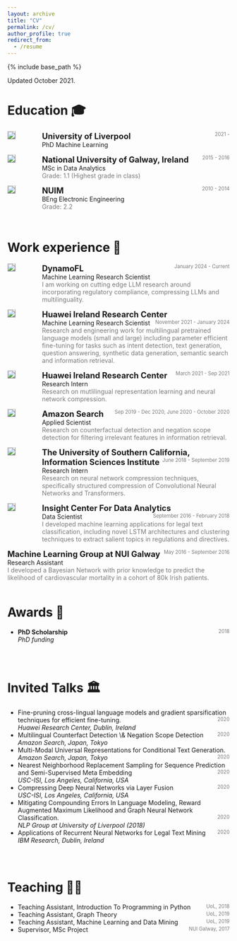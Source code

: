 ```yaml
---
layout: archive
title: "CV"
permalink: /cv/
author_profile: true
redirect_from:
  - /resume
---
```


{% include base_path %}

<!-- taken from https://emiliendupont.github.io/resume/  -->

Updated October 2021.

Education 🎓
======

<!-- PhD -->
<div style="display:flex;">

  <div style="flex:0.5; padding-right:5%">
    <img src="{{ site.url }}/images/resume/uol.png" style="align:left; border: 1px solid #d3d3d3; border-style: outset;">
  </div>

  <div style="flex:4;">
    <p style="margin:0px">
      <b style="font-size: 130%;">University of Liverpool</b>
      <span style="float:right; font-size:80%; color:#7a7a7a;">2021 -</span>
    </p>
    PhD Machine Learning
    <!-- <div style="color:#7a7a7a">
      Supervised by Danushka Bollegala
    </div> -->
  </div>
</div>
<hr style="height:1em; margin:0em; visibility:hidden;" />

<!-- MS -->
<div style="display:flex;">

  <div style="flex:0.5; padding-right:5%">
    <img src="{{ site.url }}/images/resume/galway.png" style="align:left; border: 1px solid #d3d3d3; border-style: outset;">
  </div>

  <div style="flex:4;">
    <p style="margin:0px">
      <b style="font-size: 130%;">National University of Galway, Ireland</b>
      <span style="float:right; font-size:80%; color:#7a7a7a;">2015 - 2016</span>
    </p>
    MSc in Data Analytics
    <div style="color:#7a7a7a">
      Grade: 1.1 (Highest grade in class) 
    </div>
  </div>
</div>
<hr style="height:1em; margin:0em; visibility:hidden;" />


<!-- BEng -->
<div style="display:flex;">

  <div style="flex:0.5; padding-right:5%">
    <img src="{{ site.url }}/images/resume/maynooth.png" style="align:left; border: 1px solid #d3d3d3; border-style: outset;">
  </div>

  <div style="flex:4;">
    <p style="margin:0px">
      <b style="font-size: 130%;">NUIM</b>
      <span style="float:right; font-size:80%; color:#7a7a7a;">2010 - 2014</span>
    </p>
    BEng Electronic Engineering
    <div style="color:#7a7a7a">
      Grade: 2.2
    </div>
  </div>
</div>
 <hr style="height:2em; margin:0em; visibility:hidden;" />


Work experience 💼
======

<!-- DynamoFL -->
<div style="display:flex;">

  <div style="flex:0.5; padding-right:5%">
    <img src="{{ site.url }}/images/resume/dynamofl.png" style="align:left; border: 1px solid #d3d3d3; border-style: outset;">
  </div>

  <div style="flex:4;">
    <p style="margin:0px">
      <b style="font-size: 130%;">DynamoFL</b>
      <span style="float:right; font-size:80%; color:#7a7a7a;">January 2024 - Current</span>
    </p>
    Machine Learning Research Scientist
    <div style="color:#7a7a7a">
      I am working on cutting edge LLM research around incorporating regulatory compliance, compressing LLMs and multilinguality.
    </div>
  </div>
</div>
 <hr style="height:1em; margin:0em; visibility:hidden;" />

<!-- Huawei -->
<div style="display:flex;">

  <div style="flex:0.5; padding-right:5%">
    <img src="{{ site.url }}/images/resume/huawei.png" style="align:left; border: 1px solid #d3d3d3; border-style: outset;">
  </div>

  <div style="flex:4;">
    <p style="margin:0px">
      <b style="font-size: 130%;">Huawei Ireland Research Center</b>
      <span style="float:right; font-size:80%; color:#7a7a7a;">November 2021 - January 2024</span>
    </p>
    Machine Learning Research Scientist
    <div style="color:#7a7a7a">
      Research and engineering work for multilingual pretrained language models (small and large) including parameter efficient fine-tuning for tasks such as intent detection, text generation, question answering, synthetic data generation, semantic search and information retrieval. 
    </div>
  </div>
</div>
 <hr style="height:1em; margin:0em; visibility:hidden;" />

<!-- Huawei -->
<div style="display:flex;">

  <div style="flex:0.5; padding-right:5%">
    <img src="{{ site.url }}/images/resume/huawei.png" style="align:left; border: 1px solid #d3d3d3; border-style: outset;">
  </div>

  <div style="flex:4;">
    <p style="margin:0px">
      <b style="font-size: 130%;">Huawei Ireland Research Center</b>
      <span style="float:right; font-size:80%; color:#7a7a7a;">March 2021 - Sep 2021</span>
    </p>
    Research Intern
    <div style="color:#7a7a7a">
      Research on mutlilingual representation learning and neural network compression.
    </div>
  </div>
</div>
 <hr style="height:1em; margin:0em; visibility:hidden;" />

<!-- Amazon -->
<div style="display:flex;">

  <div style="flex:0.5; padding-right:5%">
    <img src="{{ site.url }}/images/resume/amazon_tokyo.png" style="align:left; border: 1px solid #d3d3d3; border-style: outset;">
  </div>

  <div style="flex:4;">
    <p style="margin:0px">
      <b style="font-size: 130%;">Amazon Search</b>
      <span style="float:right; font-size:80%; color:#7a7a7a;">Sep 2019 - Dec 2020, June 2020 - October 2020 </span>
    </p>
    Applied Scientist
    <div style="color:#7a7a7a">
      Research on counterfactual detection and negation scope detection for filtering irrelevant features in information retrieval.
    </div>
  </div>
</div>
 <hr style="height:1em; margin:0em; visibility:hidden;" />

<!-- USC -->
<div style="display:flex;">

  <div style="flex:0.5; padding-right:5%">
    <img src="{{ site.url }}/images/resume/usc_isi.png" style="align:left; border: 1px solid #d3d3d3; border-style: outset;">
  </div>

  <div style="flex:4;">
    <p style="margin:0px">
      <b style="font-size: 130%;">The University of Southern California, Information Sciences Institute</b>
      <span style="float:right; font-size:80%; color:#7a7a7a;">June 2018 - September 2019</span>
    </p>
    Research Intern
    <div style="color:#7a7a7a">
      Research on neural network compression techniques, specifically structured compression of Convolutional Neural Networks and Transformers.
    </div>
  </div>
</div>
 <hr style="height:1em; margin:0em; visibility:hidden;" />

<!-- Insight -->
<div style="display:flex;">

  <div style="flex:0.5; padding-right:5%">
    <img src="{{ site.url }}/images/resume/insight.png" style="align:left; border: 1px solid #d3d3d3; border-style: outset;">
  </div>

  <div style="flex:4;">
    <p style="margin:0px">
      <b style="font-size: 130%;">Insight Center For Data Analytics</b>
      <span style="float:right; font-size:80%; color:#7a7a7a;">September 2016 - February 2018</span>
    </p>
    Data Scientist
    <div style="color:#7a7a7a">
      I developed machine learning applications for legal text classification, including novel LSTM architectures and clustering techniques to extract salient topics in regulations and directives. 
    </div>
  </div>
</div>
 <hr style="height:1em; margin:0em; visibility:hidden;" />

  <div style="flex:4;">
    <p style="margin:0px">
      <b style="font-size: 130%;">Machine Learning Group at NUI Galway</b>
      <span style="float:right; font-size:80%; color:#7a7a7a;">May 2016 - September 2016</span>
    </p>
    Research Assistant
    <div style="color:#7a7a7a">
      I developed a Bayesian Network with prior knowledge to predict the likelihood of cardiovascular mortality in a cohort of 80k Irish patients.
    </div>
  </div>
 <hr style="height:1em; margin:0em; visibility:hidden;" />

  
Awards 🌟
======
<ul>
  <li>
    <b>PhD Scholarship </b>
    <span style="float:right; font-size:80%; color:#7a7a7a;">2018</span> <br>
    <i>PhD funding</i>
  </li>

  <!-- <li>
    <b>Silicon Valley Startup Camp</b>
    <span style="float:right; font-size:80%;color:#7a7a7a;">2018</span> <br>
    <i>Trip organized for rising Swiss entrepreneurs.</i>
  </li> -->

</ul>

 <hr style="height:2em; margin:0em; visibility:hidden;" />
  
Invited Talks 🏛️
======

<ul>
<li>
  Fine-pruning cross-lingual language models and gradient sparsification techniques for efficient fine-tuning. 
  <span style="float:right; font-size:80%; color:#7a7a7a;">2020</span> <br>
  <i>Huawei Research Center, Dublin, Ireland</i>
</li>
<li>
  Multilingual Counterfact Detection \& Negation Scope Detection
  <span style="float:right; font-size:80%; color:#7a7a7a;">2020</span> <br>
  <i>Amazon Search, Japan, Tokyo</i>
</li>
<li>
   Multi-Modal Universal Representations for Conditional Text Generation.
  <span style="float:right; font-size:80%; color:#7a7a7a;">2020</span> <br>
  <i>Amazon Search, Japan, Tokyo</i>
</li>
<li>
   Nearest Neighborhood Replacement Sampling for Sequence Prediction and Semi-Supervised Meta Embedding
  <span style="float:right; font-size:80%; color:#7a7a7a;">2020</span> <br>
  <i>USC-ISI, Los Angeles, California, USA</i>
</li>
<li>
   Compressing Deep Neural Networks via Layer Fusion
   <span style="float:right; font-size:80%; color:#7a7a7a;">2020</span> <br>
  <i>USC-ISI, Los Angeles, California, USA</i>
</li>
<li>
   Mitigating Compounding Errors In Language Modeling,  Reward Augmented Maximum Likelihood and Graph Neural Network Classification.
   <span style="float:right; font-size:80%; color:#7a7a7a;">2020</span> <br>
  <i>NLP Group at University of Liverpool (2018)</i>
</li>
<li>
   Applications of Recurrent Neural Networks for Legal Text Mining
   <span style="float:right; font-size:80%; color:#7a7a7a;">2020</span> <br>
  <i>IBM Research, Dublin, Ireland</i>
</li>

</ul>

 <hr style="height:2em; margin:0em; visibility:hidden;" />
  
Teaching 👨‍🏫
======
<ul>
  <li>
    Teaching Assistant, Introduction To Programming in Python
    <span style="float:right; font-size:80%; color:#7a7a7a;">UoL, 2018</span> <br>
  </li>

  <li>
    Teaching Assistant, Graph Theory
    <span style="float:right; font-size:80%; color:#7a7a7a;">UoL, 2019</span> <br>
  </li>

  <li>
    Teaching Assistant, Machine Learning and Data Mining
    <span style="float:right; font-size:80%; color:#7a7a7a;">UoL, 2019</span> <br>
  </li>

  <li>
    Supervisor, MSc Project
    <span style="float:right; font-size:80%; color:#7a7a7a;">NUI Galway, 2017</span> <br>
  </li>

</ul>
  
<!-- Academic Services 📚
======
<ul>
  <li>
  <b>Reviewer</b><br>
  <i>ACL 2020/2019</i>
  <i>EMNLP 2020/2019/2018</i>
  <i>AAAI 2019/2018</i>
  <i>EACL 2017</i>
  </li>
</ul> -->

